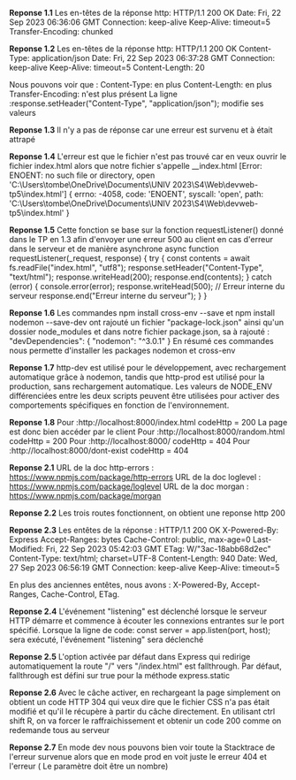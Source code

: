 **Reponse 1.1** 
Les en-têtes de la réponse http:
HTTP/1.1 200 OK
Date: Fri, 22 Sep 2023 06:36:06 GMT
Connection: keep-alive
Keep-Alive: timeout=5
Transfer-Encoding: chunked

**Reponse 1.2** 
Les en-têtes de la réponse http:
HTTP/1.1 200 OK
Content-Type: application/json
Date: Fri, 22 Sep 2023 06:37:28 GMT
Connection: keep-alive
Keep-Alive: timeout=5
Content-Length: 20

Nous pouvons voir que : 
Content-Type: en plus
Content-Length: en plus
Transfer-Encoding:  n'est plus présent
La ligne :response.setHeader("Content-Type", "application/json"); modifie ses valeurs

**Reponse 1.3** 
Il n'y a pas de réponse car une erreur est survenu et à était attrapé

**Reponse 1.4** 
L'erreur est que le fichier n'est pas trouvé car en veux ouvrir le fichier index.html alors que notre fichier s'appelle __index.html
[Error: ENOENT: no such file or directory, open 'C:\Users\tombe\OneDrive\Documents\UNIV 2023\S4\Web\devweb-tp5\index.html'] {
  errno: -4058,
  code: 'ENOENT',
  syscall: 'open',
  path: 'C:\\Users\\tombe\\OneDrive\\Documents\\UNIV 2023\\S4\\Web\\devweb-tp5\\index.html'
}

**Reponse 1.5**
Cette fonction se base sur la fonction requestListener() donné dans le TP en 1.3 afin d'envoyer une erreur 500 au client en cas d'erreur dans le serveur et de manière asynchrone
async function requestListener(_request, response) {
    try {
      const contents = await fs.readFile("index.html", "utf8");
      response.setHeader("Content-Type", "text/html");
      response.writeHead(200);
      response.end(contents);
    } catch (error) {
      console.error(error);
      response.writeHead(500); // Erreur interne du serveur
      response.end("Erreur interne du serveur");
    }
}

**Reponse 1.6**
Les commandes npm install cross-env --save et npm install nodemon --save-dev ont rajouté un fichier "package-lock.json" ainsi qu'un dossier node_modules et dans notre fichier package.json, sa à rajouté :
"devDependencies": {
    "nodemon": "^3.0.1"
  }
En résumé ces commandes nous permette d'installer les packages nodemon et cross-env

**Reponse 1.7**
http-dev est utilisé pour le développement, avec rechargement automatique grâce à nodemon, tandis que http-prod est utilisé pour la production, sans rechargement automatique. Les valeurs de NODE_ENV différenciées entre les deux scripts peuvent être utilisées pour activer des comportements spécifiques en fonction de l'environnement.

**Reponse 1.8**
Pour :http://localhost:8000/index.html codeHttp = 200 La page est donc bien accéder par le client
Pour :http://localhost:8000/random.html codeHttp = 200
Pour :http://localhost:8000/ codeHttp = 404
Pour :http://localhost:8000/dont-exist codeHttp = 404

**Reponse 2.1**
URL de la doc http-errors : https://www.npmjs.com/package/http-errors
URL de la doc loglevel : https://www.npmjs.com/package/loglevel
URL de la doc morgan : https://www.npmjs.com/package/morgan

**Reponse 2.2**
Les trois routes fonctionnent, on obtient une reponse http 200

**Reponse 2.3**
Les entêtes de la réponse :
HTTP/1.1 200 OK
X-Powered-By: Express
Accept-Ranges: bytes
Cache-Control: public, max-age=0
Last-Modified: Fri, 22 Sep 2023 05:42:03 GMT
ETag: W/"3ac-18abb68d2ec"
Content-Type: text/html; charset=UTF-8
Content-Length: 940
Date: Wed, 27 Sep 2023 06:56:19 GMT
Connection: keep-alive
Keep-Alive: timeout=5

En plus des anciennes entêtes, nous avons : X-Powered-By, Accept-Ranges, Cache-Control, ETag.

**Reponse 2.4**
L'événement "listening" est déclenché lorsque le serveur HTTP démarre et commence à écouter les connexions entrantes sur le port spécifié. 
Lorsque la ligne de code: const server = app.listen(port, host); sera exécuté, l'événement "listening" sera déclenché

**Reponse 2.5**
L'option activée par défaut dans Express qui redirige automatiquement la route "/" vers "/index.html" est fallthrough. Par défaut, fallthrough est défini sur true pour la méthode express.static

**Reponse 2.6**
Avec le câche activer, en rechargeant la page simplement on obtient un code HTTP 304 qui veux dire que le fichier CSS n'a pas était modifié et qu'il le récupère à partir du câche directement. En utilisant ctrl shift R, on va forcer le raffraichissement et obtenir un code 200 comme on redemande tous au serveur

**Reponse 2.7**
En mode dev nous pouvons bien voir toute la Stacktrace de l'erreur survenue alors que en mode prod en voit juste le erreur 404 et l'erreur ( Le paramètre doit être un nombre)